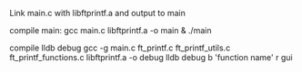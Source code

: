 
Link main.c with libftprintf.a  and output to main

compile main:
gcc main.c libftprintf.a -o main & ./main

compile lldb debug
gcc -g main.c ft_printf.c ft_printf_utils.c ft_printf_functions.c libftprintf.a -o debug
lldb debug
b 'function name'
r
gui